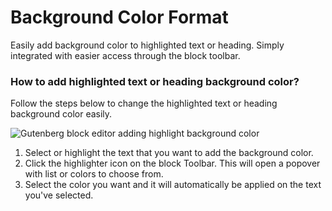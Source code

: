 # Background Color Format

Easily add background color to highlighted text or heading. Simply integrated with easier access through the block toolbar.

### How to add highlighted text or heading background color?

Follow the steps below to change the highlighted text or heading background color easily.

![Gutenberg block editor adding highlight background color](https://cldup.com/NYFB8A4O47.gif)

1. Select or highlight the text that you want to add the background color.
2. Click the highlighter icon on the block Toolbar. This will open a popover with list or colors to choose from.
3. Select the color you want and it will automatically be applied on the text you've selected.